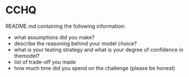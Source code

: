 # CCHQ

README.md containing the following information:
- what assumptions did you make?
- describe the reasoning behind your model choice?
- what is your testing strategy and what is your degree of confidence in themodel?
- list of trade-off you made
- how much time did you spend on the challenge (please be honest)
